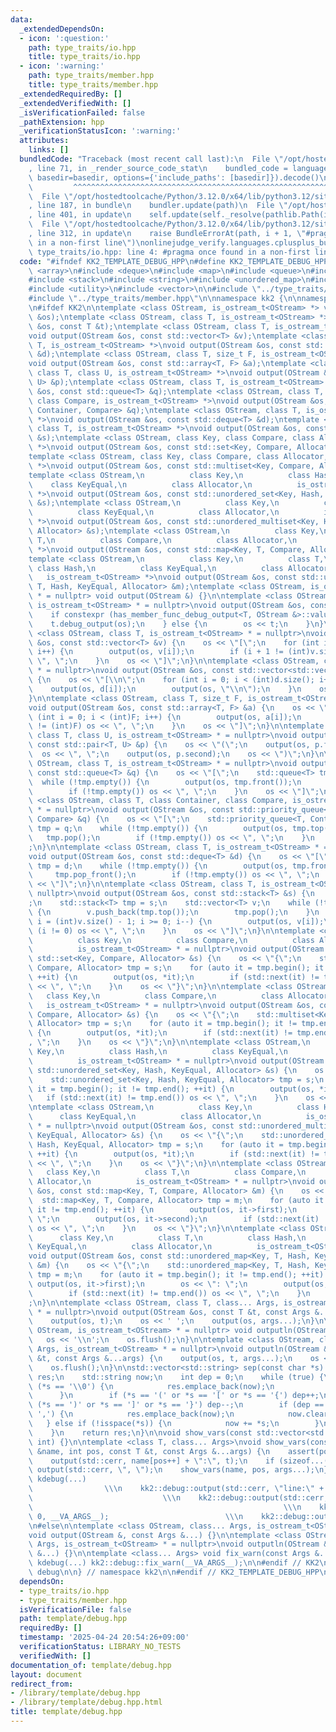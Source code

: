```yaml
---
data:
  _extendedDependsOn:
  - icon: ':question:'
    path: type_traits/io.hpp
    title: type_traits/io.hpp
  - icon: ':warning:'
    path: type_traits/member.hpp
    title: type_traits/member.hpp
  _extendedRequiredBy: []
  _extendedVerifiedWith: []
  _isVerificationFailed: false
  _pathExtension: hpp
  _verificationStatusIcon: ':warning:'
  attributes:
    links: []
  bundledCode: "Traceback (most recent call last):\n  File \"/opt/hostedtoolcache/Python/3.12.0/x64/lib/python3.12/site-packages/onlinejudge_verify/documentation/build.py\"\
    , line 71, in _render_source_code_stat\n    bundled_code = language.bundle(stat.path,\
    \ basedir=basedir, options={'include_paths': [basedir]}).decode()\n          \
    \         ^^^^^^^^^^^^^^^^^^^^^^^^^^^^^^^^^^^^^^^^^^^^^^^^^^^^^^^^^^^^^^^^^^^^^^^^^^^^^^^^^\n\
    \  File \"/opt/hostedtoolcache/Python/3.12.0/x64/lib/python3.12/site-packages/onlinejudge_verify/languages/cplusplus.py\"\
    , line 187, in bundle\n    bundler.update(path)\n  File \"/opt/hostedtoolcache/Python/3.12.0/x64/lib/python3.12/site-packages/onlinejudge_verify/languages/cplusplus_bundle.py\"\
    , line 401, in update\n    self.update(self._resolve(pathlib.Path(included), included_from=path))\n\
    \  File \"/opt/hostedtoolcache/Python/3.12.0/x64/lib/python3.12/site-packages/onlinejudge_verify/languages/cplusplus_bundle.py\"\
    , line 312, in update\n    raise BundleErrorAt(path, i + 1, \"#pragma once found\
    \ in a non-first line\")\nonlinejudge_verify.languages.cplusplus_bundle.BundleErrorAt:\
    \ type_traits/io.hpp: line 4: #pragma once found in a non-first line\n"
  code: "#ifndef KK2_TEMPLATE_DEBUG_HPP\n#define KK2_TEMPLATE_DEBUG_HPP 1\n\n#include\
    \ <array>\n#include <deque>\n#include <map>\n#include <queue>\n#include <set>\n\
    #include <stack>\n#include <string>\n#include <unordered_map>\n#include <unordered_set>\n\
    #include <utility>\n#include <vector>\n\n#include \"../type_traits/io.hpp\"\n\
    #include \"../type_traits/member.hpp\"\n\nnamespace kk2 {\n\nnamespace debug {\n\
    \n#ifdef KK2\n\ntemplate <class OStream, is_ostream_t<OStream> *> void output(OStream\
    \ &os);\ntemplate <class OStream, class T, is_ostream_t<OStream> *> void output(OStream\
    \ &os, const T &t);\ntemplate <class OStream, class T, is_ostream_t<OStream> *>\n\
    void output(OStream &os, const std::vector<T> &v);\ntemplate <class OStream, class\
    \ T, is_ostream_t<OStream> *>\nvoid output(OStream &os, const std::vector<std::vector<T>>\
    \ &d);\ntemplate <class OStream, class T, size_t F, is_ostream_t<OStream> *>\n\
    void output(OStream &os, const std::array<T, F> &a);\ntemplate <class OStream,\
    \ class T, class U, is_ostream_t<OStream> *>\nvoid output(OStream &os, const std::pair<T,\
    \ U> &p);\ntemplate <class OStream, class T, is_ostream_t<OStream> *>\nvoid output(OStream\
    \ &os, const std::queue<T> &q);\ntemplate <class OStream, class T, class Container,\
    \ class Compare, is_ostream_t<OStream> *>\nvoid output(OStream &os, const std::priority_queue<T,\
    \ Container, Compare> &q);\ntemplate <class OStream, class T, is_ostream_t<OStream>\
    \ *>\nvoid output(OStream &os, const std::deque<T> &d);\ntemplate <class OStream,\
    \ class T, is_ostream_t<OStream> *>\nvoid output(OStream &os, const std::stack<T>\
    \ &s);\ntemplate <class OStream, class Key, class Compare, class Allocator, is_ostream_t<OStream>\
    \ *>\nvoid output(OStream &os, const std::set<Key, Compare, Allocator> &s);\n\
    template <class OStream, class Key, class Compare, class Allocator, is_ostream_t<OStream>\
    \ *>\nvoid output(OStream &os, const std::multiset<Key, Compare, Allocator> &s);\n\
    template <class OStream,\n          class Key,\n          class Hash,\n      \
    \    class KeyEqual,\n          class Allocator,\n          is_ostream_t<OStream>\
    \ *>\nvoid output(OStream &os, const std::unordered_set<Key, Hash, KeyEqual, Allocator>\
    \ &s);\ntemplate <class OStream,\n          class Key,\n          class Hash,\n\
    \          class KeyEqual,\n          class Allocator,\n          is_ostream_t<OStream>\
    \ *>\nvoid output(OStream &os, const std::unordered_multiset<Key, Hash, KeyEqual,\
    \ Allocator> &s);\ntemplate <class OStream,\n          class Key,\n          class\
    \ T,\n          class Compare,\n          class Allocator,\n          is_ostream_t<OStream>\
    \ *>\nvoid output(OStream &os, const std::map<Key, T, Compare, Allocator> &m);\n\
    template <class OStream,\n          class Key,\n          class T,\n         \
    \ class Hash,\n          class KeyEqual,\n          class Allocator,\n       \
    \   is_ostream_t<OStream> *>\nvoid output(OStream &os, const std::unordered_map<Key,\
    \ T, Hash, KeyEqual, Allocator> &m);\ntemplate <class OStream, is_ostream_t<OStream>\
    \ * = nullptr> void output(OStream &) {}\n\ntemplate <class OStream, class T,\
    \ is_ostream_t<OStream> * = nullptr>\nvoid output(OStream &os, const T &t) {\n\
    \    if constexpr (has_member_func_debug_output<T, OStream &>::value) {\n    \
    \    t.debug_output(os);\n    } else {\n        os << t;\n    }\n}\n\ntemplate\
    \ <class OStream, class T, is_ostream_t<OStream> * = nullptr>\nvoid output(OStream\
    \ &os, const std::vector<T> &v) {\n    os << \"[\";\n    for (int i = 0; i < (int)v.size();\
    \ i++) {\n        output(os, v[i]);\n        if (i + 1 != (int)v.size()) os <<\
    \ \", \";\n    }\n    os << \"]\";\n}\n\ntemplate <class OStream, class T, is_ostream_t<OStream>\
    \ * = nullptr>\nvoid output(OStream &os, const std::vector<std::vector<T>> &d)\
    \ {\n    os << \"[\\n\";\n    for (int i = 0; i < (int)d.size(); i++) {\n    \
    \    output(os, d[i]);\n        output(os, \"\\n\");\n    }\n    os << \"]\";\n\
    }\n\ntemplate <class OStream, class T, size_t F, is_ostream_t<OStream> * = nullptr>\n\
    void output(OStream &os, const std::array<T, F> &a) {\n    os << \"[\";\n    for\
    \ (int i = 0; i < (int)F; i++) {\n        output(os, a[i]);\n        if (i + 1\
    \ != (int)F) os << \", \";\n    }\n    os << \"]\";\n}\n\ntemplate <class OStream,\
    \ class T, class U, is_ostream_t<OStream> * = nullptr>\nvoid output(OStream &os,\
    \ const std::pair<T, U> &p) {\n    os << \"(\";\n    output(os, p.first);\n  \
    \  os << \", \";\n    output(os, p.second);\n    os << \")\";\n}\n\ntemplate <class\
    \ OStream, class T, is_ostream_t<OStream> * = nullptr>\nvoid output(OStream &os,\
    \ const std::queue<T> &q) {\n    os << \"[\";\n    std::queue<T> tmp = q;\n  \
    \  while (!tmp.empty()) {\n        output(os, tmp.front());\n        tmp.pop();\n\
    \        if (!tmp.empty()) os << \", \";\n    }\n    os << \"]\";\n}\n\ntemplate\
    \ <class OStream, class T, class Container, class Compare, is_ostream_t<OStream>\
    \ * = nullptr>\nvoid output(OStream &os, const std::priority_queue<T, Container,\
    \ Compare> &q) {\n    os << \"[\";\n    std::priority_queue<T, Container, Compare>\
    \ tmp = q;\n    while (!tmp.empty()) {\n        output(os, tmp.top());\n     \
    \   tmp.pop();\n        if (!tmp.empty()) os << \", \";\n    }\n    os << \"]\"\
    ;\n}\n\ntemplate <class OStream, class T, is_ostream_t<OStream> * = nullptr>\n\
    void output(OStream &os, const std::deque<T> &d) {\n    os << \"[\";\n    std::deque<T>\
    \ tmp = d;\n    while (!tmp.empty()) {\n        output(os, tmp.front());\n   \
    \     tmp.pop_front();\n        if (!tmp.empty()) os << \", \";\n    }\n    os\
    \ << \"]\";\n}\n\ntemplate <class OStream, class T, is_ostream_t<OStream> * =\
    \ nullptr>\nvoid output(OStream &os, const std::stack<T> &s) {\n    os << \"[\"\
    ;\n    std::stack<T> tmp = s;\n    std::vector<T> v;\n    while (!tmp.empty())\
    \ {\n        v.push_back(tmp.top());\n        tmp.pop();\n    }\n    for (int\
    \ i = (int)v.size() - 1; i >= 0; i--) {\n        output(os, v[i]);\n        if\
    \ (i != 0) os << \", \";\n    }\n    os << \"]\";\n}\n\ntemplate <class OStream,\n\
    \          class Key,\n          class Compare,\n          class Allocator,\n\
    \          is_ostream_t<OStream> * = nullptr>\nvoid output(OStream &os, const\
    \ std::set<Key, Compare, Allocator> &s) {\n    os << \"{\";\n    std::set<Key,\
    \ Compare, Allocator> tmp = s;\n    for (auto it = tmp.begin(); it != tmp.end();\
    \ ++it) {\n        output(os, *it);\n        if (std::next(it) != tmp.end()) os\
    \ << \", \";\n    }\n    os << \"}\";\n}\n\ntemplate <class OStream,\n       \
    \   class Key,\n          class Compare,\n          class Allocator,\n       \
    \   is_ostream_t<OStream> * = nullptr>\nvoid output(OStream &os, const std::multiset<Key,\
    \ Compare, Allocator> &s) {\n    os << \"{\";\n    std::multiset<Key, Compare,\
    \ Allocator> tmp = s;\n    for (auto it = tmp.begin(); it != tmp.end(); ++it)\
    \ {\n        output(os, *it);\n        if (std::next(it) != tmp.end()) os << \"\
    , \";\n    }\n    os << \"}\";\n}\n\ntemplate <class OStream,\n          class\
    \ Key,\n          class Hash,\n          class KeyEqual,\n          class Allocator,\n\
    \          is_ostream_t<OStream> * = nullptr>\nvoid output(OStream &os, const\
    \ std::unordered_set<Key, Hash, KeyEqual, Allocator> &s) {\n    os << \"{\";\n\
    \    std::unordered_set<Key, Hash, KeyEqual, Allocator> tmp = s;\n    for (auto\
    \ it = tmp.begin(); it != tmp.end(); ++it) {\n        output(os, *it);\n     \
    \   if (std::next(it) != tmp.end()) os << \", \";\n    }\n    os << \"}\";\n}\n\
    \ntemplate <class OStream,\n          class Key,\n          class Hash,\n    \
    \      class KeyEqual,\n          class Allocator,\n          is_ostream_t<OStream>\
    \ * = nullptr>\nvoid output(OStream &os, const std::unordered_multiset<Key, Hash,\
    \ KeyEqual, Allocator> &s) {\n    os << \"{\";\n    std::unordered_multiset<Key,\
    \ Hash, KeyEqual, Allocator> tmp = s;\n    for (auto it = tmp.begin(); it != tmp.end();\
    \ ++it) {\n        output(os, *it);\n        if (std::next(it) != tmp.end()) os\
    \ << \", \";\n    }\n    os << \"}\";\n}\n\ntemplate <class OStream,\n       \
    \   class Key,\n          class T,\n          class Compare,\n          class\
    \ Allocator,\n          is_ostream_t<OStream> * = nullptr>\nvoid output(OStream\
    \ &os, const std::map<Key, T, Compare, Allocator> &m) {\n    os << \"{\";\n  \
    \  std::map<Key, T, Compare, Allocator> tmp = m;\n    for (auto it = tmp.begin();\
    \ it != tmp.end(); ++it) {\n        output(os, it->first);\n        os << \":\
    \ \";\n        output(os, it->second);\n        if (std::next(it) != tmp.end())\
    \ os << \", \";\n    }\n    os << \"}\";\n}\n\ntemplate <class OStream,\n    \
    \      class Key,\n          class T,\n          class Hash,\n          class\
    \ KeyEqual,\n          class Allocator,\n          is_ostream_t<OStream> * = nullptr>\n\
    void output(OStream &os, const std::unordered_map<Key, T, Hash, KeyEqual, Allocator>\
    \ &m) {\n    os << \"{\";\n    std::unordered_map<Key, T, Hash, KeyEqual, Allocator>\
    \ tmp = m;\n    for (auto it = tmp.begin(); it != tmp.end(); ++it) {\n       \
    \ output(os, it->first);\n        os << \": \";\n        output(os, it->second);\n\
    \        if (std::next(it) != tmp.end()) os << \", \";\n    }\n    os << \"}\"\
    ;\n}\n\ntemplate <class OStream, class T, class... Args, is_ostream_t<OStream>\
    \ * = nullptr>\nvoid output(OStream &os, const T &t, const Args &...args) {\n\
    \    output(os, t);\n    os << ' ';\n    output(os, args...);\n}\n\ntemplate <class\
    \ OStream, is_ostream_t<OStream> * = nullptr> void outputln(OStream &os) {\n \
    \   os << '\\n';\n    os.flush();\n}\n\ntemplate <class OStream, class T, class...\
    \ Args, is_ostream_t<OStream> * = nullptr>\nvoid outputln(OStream &os, const T\
    \ &t, const Args &...args) {\n    output(os, t, args...);\n    os << '\\n';\n\
    \    os.flush();\n}\n\nstd::vector<std::string> sep(const char *s) {\n    std::vector<std::string>\
    \ res;\n    std::string now;\n    int dep = 0;\n    while (true) {\n        if\
    \ (*s == '\\0') {\n            res.emplace_back(now);\n            break;\n  \
    \      }\n        if (*s == '(' or *s == '[' or *s == '{') dep++;\n        if\
    \ (*s == ')' or *s == ']' or *s == '}') dep--;\n        if (dep == 0 and *s ==\
    \ ',') {\n            res.emplace_back(now);\n            now.clear();\n     \
    \   } else if (!isspace(*s)) {\n            now += *s;\n        }\n        s++;\n\
    \    }\n    return res;\n}\n\nvoid show_vars(const std::vector<std::string> &,\
    \ int) {}\n\ntemplate <class T, class... Args>\nvoid show_vars(const std::vector<std::string>\
    \ &name, int pos, const T &t, const Args &...args) {\n    assert(pos < (int)name.size());\n\
    \    output(std::cerr, name[pos++] + \":\", t);\n    if (sizeof...(args) > 0)\
    \ output(std::cerr, \", \");\n    show_vars(name, pos, args...);\n}\n\n#define\
    \ kdebug(...)                                                                \
    \                \\\n    kk2::debug::output(std::cerr, \"line:\" + std::to_string(__LINE__));\
    \                             \\\n    kk2::debug::output(std::cerr, ' ');    \
    \                                                        \\\n    kk2::debug::show_vars(kk2::debug::sep(#__VA_ARGS__),\
    \ 0, __VA_ARGS__);                          \\\n    kk2::debug::outputln(std::cerr);\n\
    \n#else\n\ntemplate <class OStream, class... Args, is_ostream_t<OStream> * = nullptr>\n\
    void output(OStream &, const Args &...) {}\n\ntemplate <class OStream, class...\
    \ Args, is_ostream_t<OStream> * = nullptr>\nvoid outputln(OStream &, const Args\
    \ &...) {}\n\ntemplate <class... Args> void fix_warn(const Args &...) {}\n\n#define\
    \ kdebug(...) kk2::debug::fix_warn(__VA_ARGS__);\n\n#endif // KK2\n\n} // namespace\
    \ debug\n\n} // namespace kk2\n\n#endif // KK2_TEMPLATE_DEBUG_HPP\n"
  dependsOn:
  - type_traits/io.hpp
  - type_traits/member.hpp
  isVerificationFile: false
  path: template/debug.hpp
  requiredBy: []
  timestamp: '2025-04-24 20:54:26+09:00'
  verificationStatus: LIBRARY_NO_TESTS
  verifiedWith: []
documentation_of: template/debug.hpp
layout: document
redirect_from:
- /library/template/debug.hpp
- /library/template/debug.hpp.html
title: template/debug.hpp
---
```

